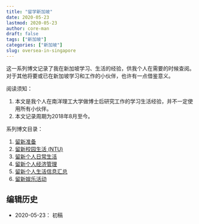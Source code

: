 ```yaml
---
title: "留学新加坡"
date: 2020-05-23
lastmod: 2020-05-23
author: core-man
draft: false
tags: ["新加坡"]
categories: ["新加坡"]
slug: oversea-in-singapore
---
```


这一系列博文记录了我在新加坡学习、生活的经验，供我个人在需要的时候查阅。对于其他将要或已在新加坡学习和工作的小伙伴，也许有一点借鉴意义。

阅读须知：
1. 本文是我个人在南洋理工大学做博士后研究工作的学习生活经验，并不一定使用所有小伙伴。
2. 本文记录周期为2018年8月至今。

系列博文目录：
1. [留新准备](../singapore-preparation/)
2. [留新校园生活 (NTU)](../ntu-campus/)
3. [留新个人日常生活](../singapore-life/)
4. [留新个人经济管理](../singapore-economy/)
5. [留新个人生活信息汇总](../singapore-info-collection/)
6. [留新娱乐活动](../singapore-recreation/)


## 编辑历史

- 2020-05-23： 初稿

